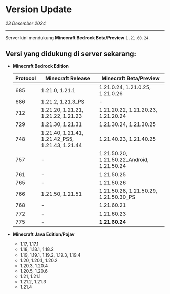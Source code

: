 # Version Update

_23 Desember 2024_

---
Server kini mendukung **Minecraft Bedrock Beta/Preview** `1.21.60.24`.

## Versi yang didukung di server sekarang:

* **Minecraft Bedrock Edition**

  | Protocol | Minecraft Release                               | Minecraft Beta/Preview                     |
  |----------|-------------------------------------------------|--------------------------------------------|
  | 685      | 1.21.0, 1.21.1                                  | 1.21.0.24, 1.21.0.25, 1.21.0.26            |
  | 686      | 1.21.2, 1.21.3_PS                               | -                                          |
  | 712      | 1.21.20, 1.21.21, 1.21.22, 1.21.23              | 1.21.20.22, 1.21.20.23, 1.21.20.24         |
  | 729      | 1.21.30, 1.21.31                                | 1.21.30.24, 1.21.30.25                     |
  | 748      | 1.21.40, 1.21.41, 1.21.42_PS5, 1.21.43, 1.21.44 | 1.21.40.23, 1.21.40.25                     |
  | 757      | -                                               | 1.21.50.20, 1.21.50.22_Android, 1.21.50.24 |
  | 761      | -                                               | 1.21.50.25                                 |
  | 765      | -                                               | 1.21.50.26                                 |
  | 766      | 1.21.50, 1.21.51                                | 1.21.50.28, 1.21.50.29, 1.21.50.30_PS      |
  | 768      | -                                               | 1.21.60.21                                 |
  | 772      | -                                               | 1.21.60.23                                 |
  | 775      | -                                               | **1.21.60.24**                             |
* **Minecraft Java Edition/Pojav**
    - 1.17, 1.17.1
    - 1.18, 1.18.1, 1.18.2
    - 1.19, 1.19.1, 1.19.2, 1.19.3, 1.19.4
    - 1.20, 1.20.1, 1.20.2
    - 1.20.3, 1.20.4
    - 1.20.5, 1.20.6
    - 1.21, 1.21.1
    - 1.21.2, 1.21.3
    - 1.21.4